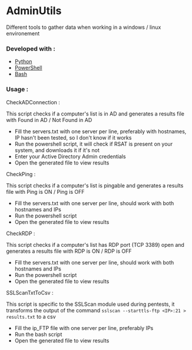 # AdminUtils

Different tools to gather data when working in a windows / linux environement


### Developed with : 
* [Python](https://www.python.org/)
* [PowerShell](https://docs.microsoft.com/en-us/powershell/scripting/overview?view=powershell-7.2)
* [Bash](https://en.wikipedia.org/wiki/Bash_(Unix_shell))

### Usage :

 CheckADConnection :
 
 This script checks if a computer's list is in AD and generates a results file with Found in AD / Not Found in AD
 
  - Fill the servers.txt with one server per line, preferably with hostnames, IP hasn't been tested, so I don't know if it works
  - Run the powershell script, it will check if RSAT is present on your system, and downloads it if it's not
  - Enter your Active Directory Admin credentials
  - Open the generated file to view results



 CheckPing :
 
 This script checks if a computer's list is pingable and generates a results file with Ping is ON / Ping is OFF
  
  - Fill the servers.txt with one server per line, should work with both hostnames and IPs
  - Run the powershell script
  - Open the generated file to view results



 CheckRDP :
 
 This script checks if a computer's list has RDP port (TCP 3389) open and generates a results file with RDP is ON / RDP is OFF
 
  - Fill the servers.txt with one server per line, should work with both hostnames and IPs
  - Run the powershell script
  - Open the generated file to view results



 SSLScanTxtToCsv :
 
 This script is specific to the SSLScan module used during pentests, it transforms the output of the command `sslscan --starttls-ftp <IP>:21 > results.txt` to a csv
 
  - Fill the ip_FTP file with one server per line, preferably IPs
  - Run the bash script
  - Open the generated file to view results
